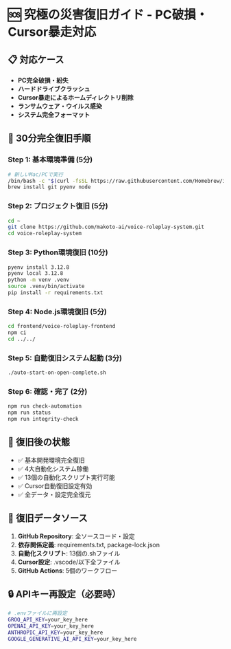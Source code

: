 # 🆘 究極の災害復旧ガイド - PC破損・Cursor暴走対応

## 📋 対応ケース
- **PC完全破損・紛失**
- **ハードドライブクラッシュ**  
- **Cursor暴走によるホームディレクトリ削除**
- **ランサムウェア・ウイルス感染**
- **システム完全フォーマット**

## 🚀 30分完全復旧手順

### Step 1: 基本環境準備 (5分)
```bash
# 新しいMac/PCで実行
/bin/bash -c "$(curl -fsSL https://raw.githubusercontent.com/Homebrew/install/HEAD/install.sh)"
brew install git pyenv node
```

### Step 2: プロジェクト復旧 (5分)  
```bash
cd ~
git clone https://github.com/makoto-ai/voice-roleplay-system.git
cd voice-roleplay-system
```

### Step 3: Python環境復旧 (10分)
```bash
pyenv install 3.12.8
pyenv local 3.12.8  
python -m venv .venv
source .venv/bin/activate
pip install -r requirements.txt
```

### Step 4: Node.js環境復旧 (5分)
```bash
cd frontend/voice-roleplay-frontend
npm ci
cd ../../
```

### Step 5: 自動復旧システム起動 (3分)
```bash
./auto-start-on-open-complete.sh
```

### Step 6: 確認・完了 (2分)
```bash
npm run check-automation
npm run status
npm run integrity-check
```

## 🎯 復旧後の状態
- ✅ 基本開発環境完全復旧
- ✅ 4大自動化システム稼働
- ✅ 13個の自動化スクリプト実行可能
- ✅ Cursor自動復旧設定有効
- ✅ 全データ・設定完全復元

## 💾 復旧データソース
1. **GitHub Repository**: 全ソースコード・設定
2. **依存関係定義**: requirements.txt, package-lock.json
3. **自動化スクリプト**: 13個の.shファイル
4. **Cursor設定**: .vscode/以下全ファイル
5. **GitHub Actions**: 5個のワークフロー

## 🔒 APIキー再設定（必要時）
```bash
# .envファイルに再設定
GROQ_API_KEY=your_key_here
OPENAI_API_KEY=your_key_here  
ANTHROPIC_API_KEY=your_key_here
GOOGLE_GENERATIVE_AI_API_KEY=your_key_here
```

